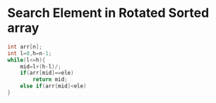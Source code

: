# Search Element in Rotated Sorted array

```cpp
int arr[n];
int l=0,h=n-1;
while(l<=h){
    mid=l+(h-l)/;
    if(arr[mid]==ele)
        return mid;
    else if(arr[mid]<ele)
}
```